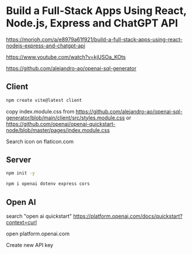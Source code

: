 # Build a Full-Stack Apps Using React, Node.js, Express and ChatGPT API
https://morioh.com/a/e8979a61f921/build-a-full-stack-apps-using-react-nodejs-express-and-chatgpt-api

https://www.youtube.com/watch?v=kjUSOa_KOts

https://github.com/alejandro-ao/openai-sql-generator


## Client
```bash
npm create vite@latest client
```

copy index.module.css from
https://github.com/alejandro-ao/openai-sql-generator/blob/main/client/src/styles.module.css
or
https://github.com/openai/openai-quickstart-node/blob/master/pages/index.module.css

Search icon on flaticon.com



## Server
```bash
npm init -y

npm i openai dotenv express cors

```

## Open AI
search "open ai quickstart"
https://platform.openai.com/docs/quickstart?context=curl


open platform.openai.com

Create new API key

